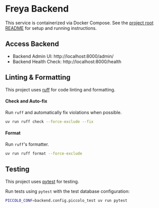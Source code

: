# Freya Backend

This service is containerized via Docker Compose. See the [project root README](../README.md) for setup and running instructions.

## Access Backend

- Backend Admin UI: http://localhost:8000/admin/
- Backend Health Check: http://localhost:8000/health

## Linting & Formatting

This project uses [ruff][] for code linting and formatting.

#### Check and Auto-fix
Run `ruff` and automatically fix violations when possible.

```bash
uv run ruff check --force-exclude --fix
```

#### Format
Run `ruff`'s formatter.

```bash
uv run ruff format --force-exclude
```

## Testing

This project uses [pytest][] for testing.

Run tests using `pytest` with the test database configuration:

```bash
PICCOLO_CONF=backend.config.piccolo_test uv run pytest
```

[pytest]: https://docs.pytest.org/
[ruff]: https://docs.astral.sh/ruff/
